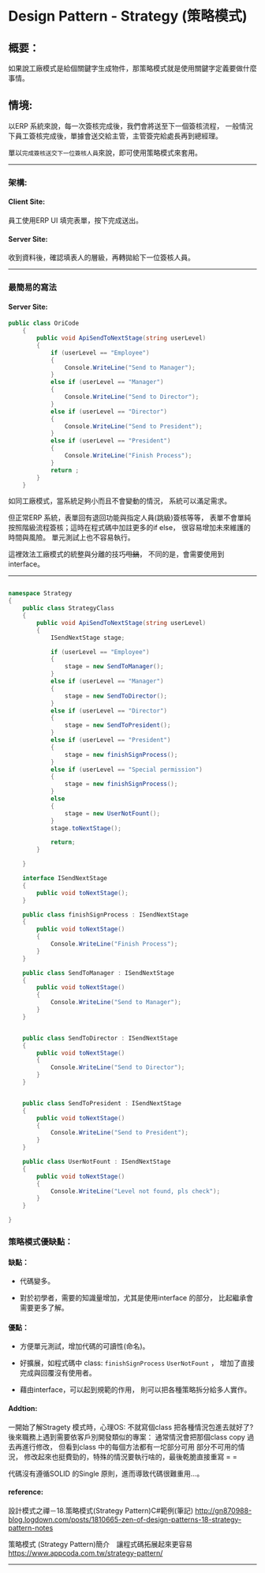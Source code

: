 
# Design Pattern - Strategy (策略模式) 

## 概要：
如果說工廠模式是給個關鍵字生成物件，那策略模式就是使用關鍵字定義要做什麼事情。

## 情境: 
以ERP 系統來說，每一次簽核完成後，我們會將送至下一個簽核流程，
一般情況下員工簽核完成後，單據會送交給主管，主管簽完給處長再到總經理。

單以`完成簽核送交下一位簽核人員`來說，即可使用策略模式來套用。

---
### 架構:
#### Client Site: 
員工使用ERP UI 填完表單，按下完成送出。 

#### Server Site: 
收到資料後，確認填表人的層級，再轉拋給下一位簽核人員。

---

### 最簡易的寫法

#### Server Site:

```` c# 
public class OriCode
    {
        public void ApiSendToNextStage(string userLevel)
        {
            if (userLevel == "Employee")
            {
                Console.WriteLine("Send to Manager");
            }
            else if (userLevel == "Manager")
            {
                Console.WriteLine("Send to Director");
            }
            else if (userLevel == "Director")
            {
                Console.WriteLine("Send to President");
            }
            else if (userLevel == "President")
            {
                Console.WriteLine("Finish Process");
            }
            return ;
        }
    }
````

如同工廠模式，當系統足夠小而且不會變動的情況，
系統可以滿足需求。

但正常ERP 系統，表單回有退回功能與指定人員(跳級)簽核等等，
表單不會單純按照階級流程簽核；這時在程式碼中加註更多的if else，
很容易增加未來維護的時間與風險。
單元測試上也不容易執行。

這裡效法工廠模式的統整與分離的技巧~~甩鍋~~，
不同的是，會需要使用到interface。

---

```` c#

namespace Strategy
{
    public class StrategyClass
    {
        public void ApiSendToNextStage(string userLevel)
        {
            ISendNextStage stage;

            if (userLevel == "Employee")
            {
                stage = new SendToManager();          
            }
            else if (userLevel == "Manager")
            {
                stage = new SendToDirector();
            }
            else if (userLevel == "Director")
            {
                stage = new SendToPresident();
            }
            else if (userLevel == "President")
            {
                stage = new finishSignProcess();
            }
            else if (userLevel == "Special permission")
            {
                stage = new finishSignProcess();
            }
            else
            {
                stage = new UserNotFount();
            }
            stage.toNextStage();

            return;
        }

    }

    interface ISendNextStage
    {
        public void toNextStage();
    }

    public class finishSignProcess : ISendNextStage
    {
        public void toNextStage()
        {
            Console.WriteLine("Finish Process");
        }
    }

    public class SendToManager : ISendNextStage
    {
        public void toNextStage()
        {
            Console.WriteLine("Send to Manager");
        }
    }


    public class SendToDirector : ISendNextStage
    {
        public void toNextStage()
        {
            Console.WriteLine("Send to Director");
        }
    }


    public class SendToPresident : ISendNextStage
    {
        public void toNextStage()
        {
            Console.WriteLine("Send to President");
        }
    }

    public class UserNotFount : ISendNextStage
    {
        public void toNextStage()
        {
            Console.WriteLine("Level not found, pls check");
        }
    }

}

````

### 策略模式優缺點：
#### 缺點：
* 代碼變多。

* 對於初學者，需要的知識量增加，尤其是使用interface 的部分，
比起繼承會需要更多了解。

#### 優點：

* 方便單元測試，增加代碼的可讀性(命名)。

* 好擴展，如程式碼中 class: `finishSignProcess` `UserNotFount` ，
增加了直接完成與回覆沒有使用者。

* 藉由interface，可以起到規範的作用，
則可以把各種策略拆分給多人實作。

#### Addtion:

一開始了解Stragety 模式時，心理OS: 不就寫個class 把各種情況包進去就好了?
後來職務上遇到需要依客戶別開發類似的專案：
通常情況會把那個class copy 過去再進行修改，
但看到class 中的每個方法都有一坨部分可用 部分不可用的情況，
修改起來也挺費勁的，特殊的情況要執行啥的，最後乾脆直接重寫 = =

代碼沒有遵循SOLID 的Single 原則，進而導致代碼很難重用...。

#### reference:
設計模式之禪－18.策略模式(Strategy Pattern)C#範例(筆記)
http://gn870988-blog.logdown.com/posts/1810665-zen-of-design-patterns-18-strategy-pattern-notes

策略模式 (Strategy Pattern)簡介　讓程式碼拓展起來更容易
https://www.appcoda.com.tw/strategy-pattern/


---


